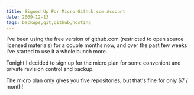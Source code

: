 ```yaml
---
title: Signed Up For Micro Github.com Account
date: 2009-12-13
tags: backups,git,github,hosting
---
```

I've been using the free version of github.com (restricted to open source licensed materials) for a couple months now, and over the past few weeks I've started to use it a whole bunch more.

Tonight I decided to sign up for the micro plan for some convenient and private revision control and backup.

The micro plan only gives you five repositories, but that's fine for only $7 / month!

